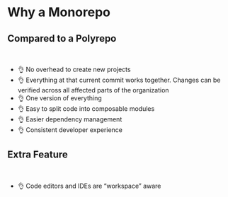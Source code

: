 # Why a Monorepo

## Compared to a Polyrepo

<br/>

* 👌 No overhead to create new projects
* 👌 Everything at that current commit works together. Changes can be verified across all affected parts of the organization
* 👌 One version of everything
* 👌 Easy to split code into composable modules
* 👌 Easier dependency management
* 👌 Consistent developer experience

<v-click>

## Extra Feature

<br/>
 
* 👌 Code editors and IDEs are “workspace” aware

</v-click>
